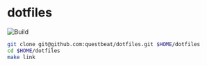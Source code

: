 # dotfiles

![Build](https://github.com/questbeat/dotfiles/workflows/Build/badge.svg)

```sh
git clone git@github.com:questbeat/dotfiles.git $HOME/dotfiles
cd $HOME/dotfiles
make link
```
